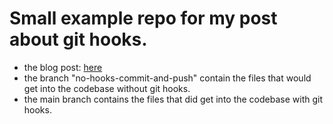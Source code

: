 # Small example repo for my post about git hooks.

- the blog post: [here](https://pd-dev.xyz/blog/the-only-git-hooks-tutorial-you-will-need)
- the branch "no-hooks-commit-and-push" contain the files that would get into
  the codebase without git hooks.
- the main branch contains the files that did get into the codebase with git
  hooks.
